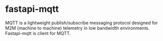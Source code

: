 # fastapi-mqtt
MQTT is a lightweight publish/subscribe messaging protocol designed for M2M (machine to machine) telemetry in low bandwidth environments. Fastapi-mqtt is client for MQTT.

